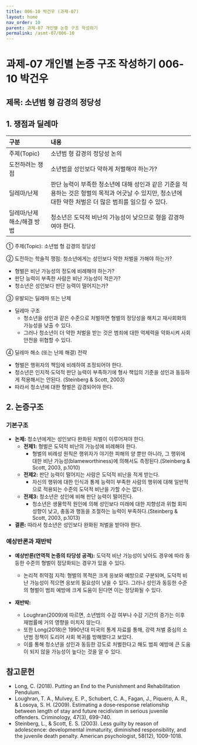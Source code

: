 ```yaml
---
title: 006-10 박건우 (과제-07)
layout: home
nav_order: 10
parent: 과제-07 개인별 논증 구조 작성하기
permalink: /asmt-07/006-10
---
```


# 과제-07 개인별 논증 구조 작성하기 006-10 박건우  

## 제목: 소년범 형 감경의 정당성  

## 1. 쟁점과 딜레마  

| 구분 | 내용 |
|:---|:---|
| 주제(Topic) | 소년범 형 감경의 정당성 논의 |
| 도전하려는 쟁점 | 소년범을 성인보다 약하게 처벌해야 하는가? |
| 딜레마/난제 | 판단 능력이 부족한 청소년에 대해 성인과 같은 기준을 적용하는 것은 형벌의 목적과 어긋날 수 있지만, 청소년에 대한 약한 처벌은 더 많은 범죄를 일으킬 수 있다. |
| 딜레마/난제 해소/해결 방법 | 청소년은 도덕적 비난의 가능성이 낮으므로 형을 감경하여야 한다. |

① 주제(Topic): 소년범 형 감경의 정당성

② 도전하는 학술적 쟁점: 청소년에게는 성인보다 약한 처벌을 가해야 하는가?

- 형벌은 비난 가능성의 정도에 비례해야 하는가?  
- 판단 능력이 부족한 사람은 비난 가능성이 적은가?
- 청소년은 성인보다 판단 능력이 떨어지는가?

③ 유발되는 딜레마 또는 난제

- 딜레마 구조
  - 청소년을 성인과 같은 수준으로 처벌하면 형벌의 정당성을 해치고 재사회화의 가능성을 낮출 수 있다.
  - 그러나 청소년이 더 약한 처벌을 받는 것은 범죄에 대한 억제력을 약화시켜 사회 안전을 위협할 수 있다.

④ 딜레마 해소 (또는 난제 해결) 전략

- 형벌은 행위자의 책임에 비례하여 조정되어야 한다.
- 청소년은 인지적·도덕적 판단 능력이 부족하기에 형사 책임의 기준을 성인과 동등하게 적용해서는 안된다. (Steinberg & Scott, 2003)
- 따라서 청소년에 대한 형벌은 감경되어야 한다.

## 2. 논증구조  

### 기본구조  

- **논제:** 청소년에게는 성인보다 완화된 처벌이 이루어져야 한다.  
  - **전제1:** 형벌은 도덕적 비난의 가능성에 비례해야 한다.  
    - 형벌의 비례성 원칙은 행위자가 야기한 피해의 양 뿐만 아니라, 그 행위에 대한 비난 가능성(blameworthiness)에 의해서도 측정된다.(Steinberg & Scott, 2003, p.1010)  
  - **전제2:** 판단 능력이 떨어지는 사람은 도덕적 비난을 적게 받는다.  
    - 자신의 행위에 대한 인식과 통제 능력이 부족한 사람의 행위에 대해 일반적으로 적용되는 수준의 도덕적 비난을 가할 수는 없다.  
  - **전제3:** 청소년은 성인에 비해 판단 능력이 떨어진다.  
    - 청소년은 생물학적 원인에 의해 성인보다 미래에 대한 지향성과 위협 회피 성향이 낮고, 충동과 행동을 조절하는 능력이 부족하다.(Steinberg & Scott, 2003, p.1013)  
- **결론:**  따라서 청소년은 성인보다 완화된 처벌을 받아야 한다.  

### 예상반론과 재반박

- **예상반론(연역적 논증의 타당성 공격):** 도덕적 비난 가능성이 낮아도 경우에 따라 동등한 수준의 형벌이 정당화되는 경우가 있을 수 있다.
  - 논리적 취약점 지적: 형벌의 목적은 크게 응보와 예방으로 구분되며, 도덕적 비난 가능성이 적으면 응보의 필요성이 낮을 수 있다. 그러나 성인과 동등한 수준의 형벌이 범죄 예방에 크게 도움이 된다면 이는 정당화될 수 있다.

- **재반박:** 
  - Loughran(2009)에 따르면, 소년범의 수감 여부나 수감 기간의 증가는 이후 재범률에 거의 영향을 미치지 않는다.
  - 또한 Long(2018)은 1990년대 미국의 통계 자료를 통해, 강력 처벌 중심의 소년범 정책이 도리어 사회 복귀를 방해했다고 보았다.
  - 이를 통해 청소년을 성인과 동등한 강도로 처벌한다고 해도 범죄 예방에 큰 도움이 되지 않을 가능성이 높다는 것을 알 수 있다.

## 참고문헌

- Long, C. (2018). Putting an End to the Punishment and Rehabilitation Pendulum.
- Loughran, T. A., Mulvey, E. P., Schubert, C. A., Fagan, J., Piquero, A. R., & Losoya, S. H. (2009). Estimating a dose‐response relationship between length of stay and future recidivism in serious juvenile offenders. Criminology, 47(3), 699-740.
- Steinberg, L., & Scott, E. S. (2003). Less guilty by reason of adolescence: developmental immaturity, diminished responsibility, and the juvenile death penalty. American psychologist, 58(12), 1009-1018.





